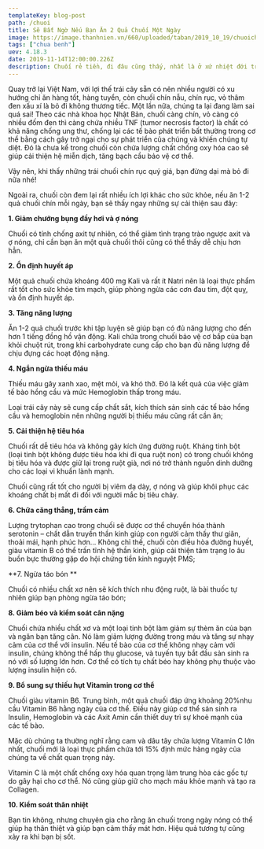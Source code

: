 ```yaml
---
templateKey: blog-post
path: /chuoi
title: Sẽ Bất Ngờ Nếu Bạn Ăn 2 Quả Chuối Một Ngày
image: https://image.thanhnien.vn/660/uploaded/taban/2019_10_19/chuoichin_dnmq.jpg
tags: ["chua benh"]
uev: 4.18.3
date: 2019-11-14T12:00:00.226Z
description: Chuối rẻ tiền, đi đâu cũng thấy, nhất là ở xứ nhiệt đới trái cây tràn trề.
---
```


Quay trở lại Việt Nam, với lợi thế trái cây sẵn có nên nhiều người có xu hướng chỉ ăn hàng tốt, hàng tuyển, còn chuối chín nẫu, chín rục, vỏ thâm đen xấu xí là bỏ đi không thương tiếc. Một lần nữa, chúng ta lại đang làm sai quá sai! Theo các nhà khoa học Nhật Bản, chuối càng chín, vỏ càng có nhiều đốm đen thì càng chứa nhiều TNF (tumor necrosis factor) là chất có khả năng chống ung thư, chống lại các tế bào phát triển bất thường trong cơ thể bằng cách gây trở ngại cho sự phát triển của chúng và khiến chúng tự diệt. Đó là chưa kể trong chuối còn chứa lượng chất chống oxy hóa cao sẽ giúp cải thiện hệ miễn dịch, tăng bạch cầu bảo vệ cơ thể.

Vậy nên, khi thấy những trái chuối chín rục quý giá, bạn đừng dại mà bỏ đi nữa nhé!

Ngoài ra, chuối còn đem lại rất nhiều ích lợi khác cho sức khỏe, nếu ăn 1-2 quả chuối chín mỗi ngày, bạn sẽ thấy ngay những sự cải thiện sau đây:

**1. Giảm chướng bụng đầy hơi và ợ nóng** 

Chuối có tính chống axit tự nhiên, có thể giảm tình trạng trào ngược axit và ợ nóng, chỉ cần bạn ăn một quả chuối thôi cũng có thể thấy dễ chịu hơn hẳn.

**2. Ổn định huyết áp**

Một quả chuối chứa khoảng 400 mg Kali và rất ít Natri nên là loại thực phẩm rất tốt cho sức khỏe tim mạch, giúp phòng ngừa các cơn đau tim, đột quỵ, và ổn định huyết áp.

**3. Tăng năng lượng**

Ăn 1-2 quả chuối trước khi tập luyện sẽ giúp bạn có đủ năng lượng cho đến hơn 1 tiếng đồng hồ vận động. Kali chứa trong chuối bảo vệ cơ bắp của bạn khỏi chuột rút, trong khi carbohydrate cung cấp cho bạn đủ năng lượng để chịu đựng các hoạt động nặng.

**4. Ngắn ngừa thiếu máu**

Thiếu máu gây xanh xao, mệt mỏi, và khó thở. Đó là kết quả của việc giảm tế bào hồng cầu và mức Hemoglobin thấp trong máu.

Loại trái cây này sẽ cung cấp chất sắt, kích thích sản sinh các tế bào hồng cầu và hemoglobin nên những người bị thiếu máu cũng rất cần ăn;

**5. Cải thiện hệ tiêu hóa**

Chuối rất dễ tiêu hóa và không gây kích ứng đường ruột. Kháng tinh bột (loại tinh bột không được tiêu hóa khi đi qua ruột non) có trong chuối không bị tiêu hóa và được giữ lại trong ruột già, nơi nó trở thành nguồn dinh dưỡng cho các loại vi khuẩn lành mạnh.

Chuối cũng rất tốt cho người bị viêm dạ dày, ợ nóng và giúp khôi phục các khoáng chất bị mất đi đối với người mắc bị tiêu chảy.

**6. Chữa căng thẳng, trầm cảm** 

Lượng trytophan cao trong chuối sẽ được cơ thể chuyển hóa thành serotonin – chất dẫn truyền thần kinh giúp con người cảm thấy thư giãn, thoải mái, hạnh phúc hơn… Không chỉ thế, chuối còn điều hòa đường huyết, giàu vitamin B có thể trấn tĩnh hệ thần kinh, giúp cải thiện tâm trạng lo âu buồn bực thường gặp do hội chứng tiền kinh nguyệt PMS;

**7. Ngừa táo bón  **

Chuối có nhiều chất xơ nên sẽ kích thích nhu động ruột, là bài thuốc tự nhiên giúp bạn phòng ngừa táo bón;

**8. Giảm béo và kiểm soát cân nặng**

Chuối chứa nhiều chất xơ và một loại tinh bột làm giảm sự thèm ăn của bạn và ngăn bạn tăng cân. Nó làm giảm lượng đường trong máu và tăng sự nhạy cảm của cơ thể với insulin. Nếu tế bào của cơ thể không nhạy cảm với insulin, chúng không thể hấp thụ glucose, và tuyến tụy bắt đầu sản sinh ra nó với số lượng lớn hơn. Cơ thể có tích tụ chất béo hay không phụ thuộc vào lượng insulin hiện có.

**9. Bổ sung sự thiếu hụt Vitamin trong cơ thể**

Chuối giàu vitamin B6. Trung bình, một quả chuối đáp ứng khoảng 20% ​​nhu cầu Vitamin B6 hằng ngày của cơ thể. Điều này giúp cơ thể sản sinh ra Insulin, Hemoglobin và các Axit Amin cần thiết duy trì sự khoẻ mạnh của các tế bào.

Mặc dù chúng ta thường nghĩ rằng cam và dâu tây chứa lượng Vitamin C lớn nhất, chuối mới là loại thực phẩm chứa tới 15% định mức hàng ngày của chúng ta về chất quan trọng này.

Vitamin C là một chất chống oxy hóa quan trọng làm trung hòa các gốc tự do gây hại cho cơ thể. Nó cũng giúp giữ cho mạch máu khỏe mạnh và tạo ra Collagen.

**10. Kiểm soát thân nhiệt**  

Bạn tin không, nhưng chuyên gia cho rằng ăn chuối trong ngày nóng có thể giúp hạ thân thiệt và giúp bạn cảm thấy mát hơn. Hiệu quả tương tự cũng xảy ra khi bạn bị sốt.